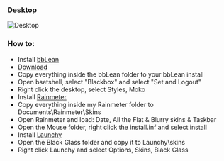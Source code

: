 ### Desktop
![Desktop](https://jxck.cf/wp-content/uploads/desktop.jpg)
### How to:
* Install [bbLean](http://bb4win.sourceforge.net/bblean/files/bbLean-1.17.1.bin64.exe)
* [Download](https://github.com/xjxckk/stpg/archive/master.zip)
* Copy everything inside the bbLean folder to your bbLean install
* Open bsetshell, select "Blackbox" and select "Set and Logout"
* Right click the desktop, select Styles, Moko
* Install [Rainmeter](https://github.com/rainmeter/rainmeter/releases/download/v4.2.0.3111/Rainmeter-4.2.exe)
* Copy everything inside my Rainmeter folder to Documents\Rainmeter\Skins
* Open Rainmeter and load: Date, All the Flat & Blurry skins & Taskbar
* Open the Mouse folder, right click the install.inf and select install
* Install [Launchy](https://www.launchy.net/downloads/win/Launchy2.5.exe)
* Open the Black Glass folder and copy it to Launchy\skins
* Right click Launchy and select Options, Skins, Black Glass
